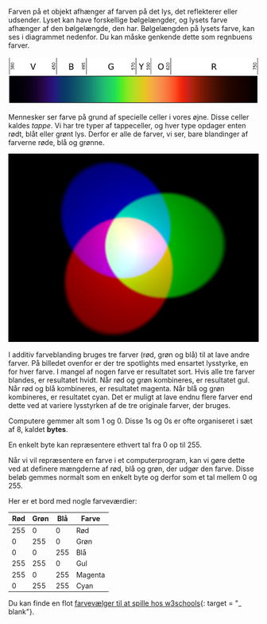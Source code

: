 Farven på et objekt afhænger af farven på det lys, det reflekterer eller udsender. Lyset kan have forskellige bølgelængder, og lysets farve afhænger af den bølgelængde, den har. Bølgelængden på lysets farve, kan ses i diagrammet nedenfor. Du kan måske genkende dette som regnbuens farver.

![Synligt spektrum](images/linear-visible-spectrum.png)

Mennesker ser farve på grund af specielle celler i vores øjne. Disse celler kaldes *tappe*. Vi har tre typer af tappeceller, og hver type opdager enten rødt, blåt eller grønt lys. Derfor er alle de farver, vi ser, bare blandinger af farverne røde, blå og grønne.

![Additiv farveblanding](images/additive-colour-mixing.png)

I additiv farveblanding bruges tre farver (rød, grøn og blå) til at lave andre farver. På billedet ovenfor er der tre spotlights med ensartet lysstyrke, en for hver farve. I mangel af nogen farve er resultatet sort. Hvis alle tre farver blandes, er resultatet hvidt. Når rød og grøn kombineres, er resultatet gul. Når rød og blå kombineres, er resultatet magenta. Når blå og grøn kombineres, er resultatet cyan. Det er muligt at lave endnu flere farver end dette ved at variere lysstyrken af ​​de tre originale farver, der bruges.

Computere gemmer alt som 1 og 0. Disse 1s og 0s er ofte organiseret i sæt af 8, kaldet **bytes**.

En enkelt byte kan repræsentere ethvert tal fra 0 op til 255.

Når vi vil repræsentere en farve i et computerprogram, kan vi gøre dette ved at definere mængderne af rød, blå og grøn, der udgør den farve. Disse beløb gemmes normalt som en enkelt byte og derfor som et tal mellem 0 og 255.

Her er et bord med nogle farveværdier:

| Rød | Grøn | Blå | Farve   |
| --- | ---- | --- | ------- |
| 255 | 0    | 0   | Rød     |
| 0   | 255  | 0   | Grøn    |
| 0   | 0    | 255 | Blå     |
| 255 | 255  | 0   | Gul     |
| 255 | 0    | 255 | Magenta |
| 0   | 255  | 255 | Cyan    |

Du kan finde en flot [farvevælger til at spille hos w3schools](https://www.w3schools.com/colors/colors_rgb.asp){: target = "_ blank"}.